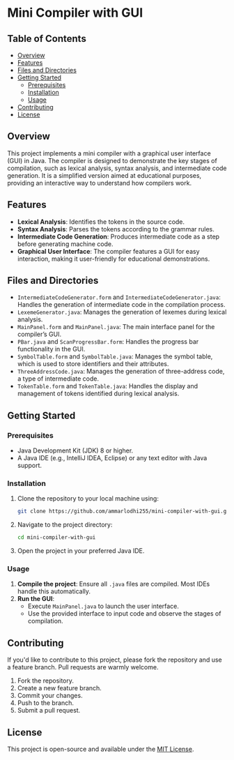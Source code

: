 # Mini Compiler with GUI

## Table of Contents
- [Overview](#overview)
- [Features](#features)
- [Files and Directories](#files-and-directories)
- [Getting Started](#getting-started)
  - [Prerequisites](#prerequisites)
  - [Installation](#installation)
  - [Usage](#usage)
- [Contributing](#contributing)
- [License](#license)

## Overview

This project implements a mini compiler with a graphical user interface (GUI) in Java. The compiler is designed to demonstrate the key stages of compilation, such as lexical analysis, syntax analysis, and intermediate code generation. It is a simplified version aimed at educational purposes, providing an interactive way to understand how compilers work.

## Features

- **Lexical Analysis**: Identifies the tokens in the source code.
- **Syntax Analysis**: Parses the tokens according to the grammar rules.
- **Intermediate Code Generation**: Produces intermediate code as a step before generating machine code.
- **Graphical User Interface**: The compiler features a GUI for easy interaction, making it user-friendly for educational demonstrations.

## Files and Directories

- `IntermediateCodeGenerator.form` and `IntermediateCodeGenerator.java`: Handles the generation of intermediate code in the compilation process.
- `LexemeGenerator.java`: Manages the generation of lexemes during lexical analysis.
- `MainPanel.form` and `MainPanel.java`: The main interface panel for the compiler’s GUI.
- `PBar.java` and `ScanProgressBar.form`: Handles the progress bar functionality in the GUI.
- `SymbolTable.form` and `SymbolTable.java`: Manages the symbol table, which is used to store identifiers and their attributes.
- `ThreeAddressCode.java`: Manages the generation of three-address code, a type of intermediate code.
- `TokenTable.form` and `TokenTable.java`: Handles the display and management of tokens identified during lexical analysis.

## Getting Started

### Prerequisites

- Java Development Kit (JDK) 8 or higher.
- A Java IDE (e.g., IntelliJ IDEA, Eclipse) or any text editor with Java support.

### Installation

1. Clone the repository to your local machine using:
   ```bash
   git clone https://github.com/ammarlodhi255/mini-compiler-with-gui.git
   ```

2. Navigate to the project directory:
   ```bash
   cd mini-compiler-with-gui
   ```

3. Open the project in your preferred Java IDE.

### Usage

1. **Compile the project**: Ensure all `.java` files are compiled. Most IDEs handle this automatically.
2. **Run the GUI**:
   - Execute `MainPanel.java` to launch the user interface.
   - Use the provided interface to input code and observe the stages of compilation.

## Contributing

If you'd like to contribute to this project, please fork the repository and use a feature branch. Pull requests are warmly welcome.

1. Fork the repository.
2. Create a new feature branch.
3. Commit your changes.
4. Push to the branch.
5. Submit a pull request.

## License

This project is open-source and available under the [MIT License](LICENSE).
